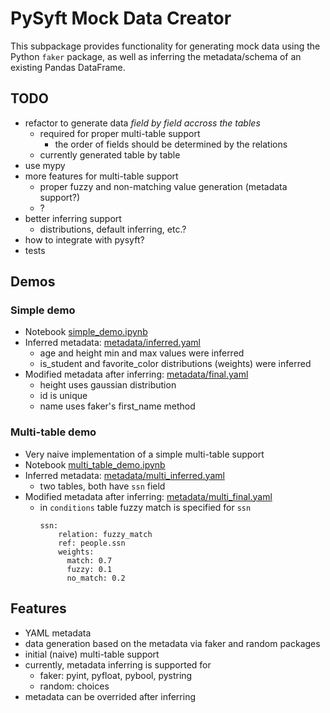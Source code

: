 # PySyft Mock Data Creator

This subpackage provides functionality for generating mock data using the Python `faker` package, as well as inferring the metadata/schema of an existing Pandas DataFrame.

## TODO
* refactor to generate data *field by field accross the tables*
  * required for proper multi-table support
    * the order of fields should be determined by the relations
  * currently generated table by table
* use mypy
* more features for multi-table support
  * proper fuzzy and non-matching value generation (metadata support?)
  * ?
* better inferring support
  * distributions, default inferring, etc.?
* how to integrate with pysyft?
* tests


## Demos
### Simple demo
* Notebook [simple_demo.ipynb](https://github.com/akalliokoski/PySyft/blob/mock-creator/packages/mockcreator/mockcreator/simple_demo.ipynb)
* Inferred metadata: [metadata/inferred.yaml](https://github.com/akalliokoski/PySyft/blob/mock-creator/packages/mockcreator/metadata/inferred.yaml)
  * age and height min and max values were inferred
  * is_student and favorite_color distributions (weights) were inferred
* Modified metadata after inferring: [metadata/final.yaml](https://github.com/akalliokoski/PySyft/blob/mock-creator/packages/mockcreator/metadata/final.yaml)
  * height uses gaussian distribution
  * id is unique
  * name uses faker's first_name method

### Multi-table demo
* Very naive implementation of a simple multi-table support
* Notebook [multi_table_demo.ipynb](https://github.com/akalliokoski/PySyft/blob/mock-creator/packages/mockcreator/mockcreator/multi_table_demo.ipynb)
* Inferred metadata: [metadata/multi_inferred.yaml](https://github.com/akalliokoski/PySyft/blob/mock-creator/packages/mockcreator/metadata/multi_inferred.yaml)
  * two tables, both have `ssn` field
* Modified metadata after inferring: [metadata/multi_final.yaml](https://github.com/akalliokoski/PySyft/blob/mock-creator/packages/mockcreator/metadata/multi_final.yaml)
  * in `conditions` table fuzzy match is specified for `ssn`
    ```
    ssn:
        relation: fuzzy_match
        ref: people.ssn
        weights:
          match: 0.7
          fuzzy: 0.1
          no_match: 0.2
    ```



## Features

* YAML metadata
* data generation based on the metadata via faker and random packages
* initial (naive) multi-table support
* currently, metadata inferring is supported for
  * faker: pyint, pyfloat, pybool, pystring
  * random: choices
* metadata can be overrided after inferring
